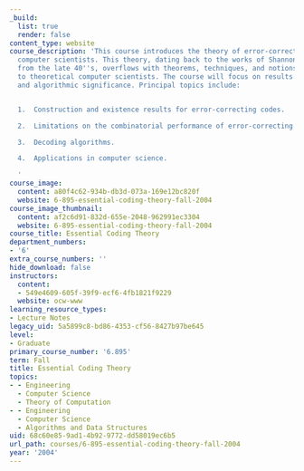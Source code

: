 ```yaml
---
_build:
  list: true
  render: false
content_type: website
course_description: 'This course introduces the theory of error-correcting codes to
  computer scientists. This theory, dating back to the works of Shannon and Hamming
  from the late 40''s, overflows with theorems, techniques, and notions of interest
  to theoretical computer scientists. The course will focus on results of asymptotic
  and algorithmic significance. Principal topics include:


  1.  Construction and existence results for error-correcting codes.

  2.  Limitations on the combinatorial performance of error-correcting codes.

  3.  Decoding algorithms.

  4.  Applications in computer science.

  '
course_image:
  content: a80f4c62-934b-db3d-073a-169e12bc820f
  website: 6-895-essential-coding-theory-fall-2004
course_image_thumbnail:
  content: af2c6d91-832d-655e-2048-962991ec3304
  website: 6-895-essential-coding-theory-fall-2004
course_title: Essential Coding Theory
department_numbers:
- '6'
extra_course_numbers: ''
hide_download: false
instructors:
  content:
  - 549e4609-605f-39f9-ecf6-4fb1821f9229
  website: ocw-www
learning_resource_types:
- Lecture Notes
legacy_uid: 5a5899c8-bd86-4353-cf56-8427b97be645
level:
- Graduate
primary_course_number: '6.895'
term: Fall
title: Essential Coding Theory
topics:
- - Engineering
  - Computer Science
  - Theory of Computation
- - Engineering
  - Computer Science
  - Algorithms and Data Structures
uid: 68c60e85-9ad1-4b92-9772-dd58019ec6b5
url_path: courses/6-895-essential-coding-theory-fall-2004
year: '2004'
---
```

